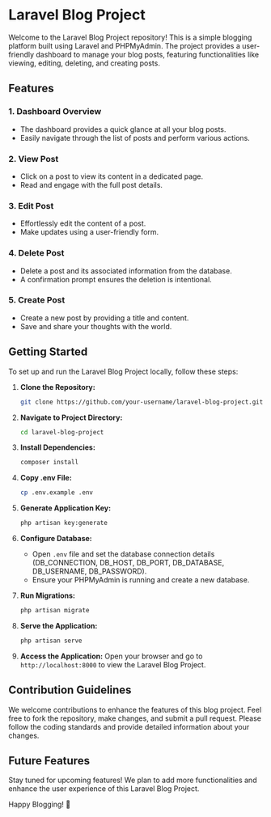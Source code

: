 # Laravel Blog Project

Welcome to the Laravel Blog Project repository! This is a simple blogging platform built using Laravel and PHPMyAdmin. The project provides a user-friendly dashboard to manage your blog posts, featuring functionalities like viewing, editing, deleting, and creating posts.

## Features

### 1. Dashboard Overview

- The dashboard provides a quick glance at all your blog posts.
- Easily navigate through the list of posts and perform various actions.

### 2. View Post

- Click on a post to view its content in a dedicated page.
- Read and engage with the full post details.

### 3. Edit Post

- Effortlessly edit the content of a post.
- Make updates using a user-friendly form.

### 4. Delete Post

- Delete a post and its associated information from the database.
- A confirmation prompt ensures the deletion is intentional.

### 5. Create Post

- Create a new post by providing a title and content.
- Save and share your thoughts with the world.

## Getting Started

To set up and run the Laravel Blog Project locally, follow these steps:

1. **Clone the Repository:**
   ```bash
   git clone https://github.com/your-username/laravel-blog-project.git
   ```

2. **Navigate to Project Directory:**
   ```bash
   cd laravel-blog-project
   ```

3. **Install Dependencies:**
   ```bash
   composer install
   ```

4. **Copy .env File:**
   ```bash
   cp .env.example .env
   ```

5. **Generate Application Key:**
   ```bash
   php artisan key:generate
   ```

6. **Configure Database:**
   - Open `.env` file and set the database connection details (DB_CONNECTION, DB_HOST, DB_PORT, DB_DATABASE, DB_USERNAME, DB_PASSWORD).
   - Ensure your PHPMyAdmin is running and create a new database.

7. **Run Migrations:**
   ```bash
   php artisan migrate
   ```

8. **Serve the Application:**
   ```bash
   php artisan serve
   ```

9. **Access the Application:**
   Open your browser and go to `http://localhost:8000` to view the Laravel Blog Project.

## Contribution Guidelines

We welcome contributions to enhance the features of this blog project. Feel free to fork the repository, make changes, and submit a pull request. Please follow the coding standards and provide detailed information about your changes.

## Future Features

Stay tuned for upcoming features! We plan to add more functionalities and enhance the user experience of this Laravel Blog Project.

Happy Blogging! 🚀
